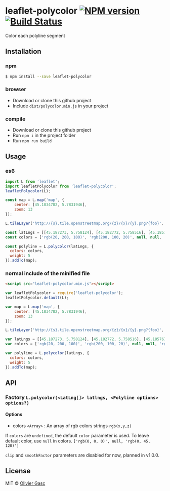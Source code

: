 # leaflet-polycolor [![NPM version](https://badge.fury.io/js/leaflet-polycolor.svg)](https://npmjs.org/package/leaflet-polycolor) [![Build Status](https://travis-ci.org/Oliv/leaflet-polycolor.svg?branch=master)](https://travis-ci.org/Oliv/leaflet-polycolor)

Color each polyline segment

## Installation

### npm

```sh
$ npm install --save leaflet-polycolor
```

### browser

- Download or clone this github project
- Include `dist/polycolor.min.js` in your project

### compile

- Download or clone this github project
- Run `npm i` in the project folder
- Run `npm run build`

## Usage

### es6

```js
import L from 'leaflet';
import leafletPolycolor from 'leaflet-polycolor';
leafletPolycolor(L);

const map = L.map('map', {
    center: [45.1834782, 5.7831946],
    zoom: 13
});

L.tileLayer('http://{s}.tile.openstreetmap.org/{z}/{x}/{y}.png?{foo}', {foo: 'bar'}).addTo(map);

const latLngs = [[45.187273, 5.758124], [45.182772, 5.758516], [45.185767, 5.747106], [45.176569, 5.752082], [45.171863, 5.757120], [45.168354, 5.755178]];
const colors = ['rgb(20, 200, 100)', 'rgb(200, 100, 20)', null, null, 'rgb(20, 200, 100)', 'rgb(0, 0, 0)'];

const polyline = L.polycolor(latLngs, {
  colors: colors,
  weight: 5
}).addTo(map);
```

### normal include of the minified file

```html
<script src="leaflet-polycolor.min.js"></script>
```

```js
var leafletPolycolor = require('leaflet-polycolor');
leafletPolycolor.default(L);

var map = L.map('map', {
    center: [45.1834782, 5.7831946],
    zoom: 13
});

L.tileLayer('http://{s}.tile.openstreetmap.org/{z}/{x}/{y}.png?{foo}', {foo: 'bar'}).addTo(map);

var latLngs = [[45.187273, 5.758124], [45.182772, 5.758516], [45.185767, 5.747106], [45.176569, 5.752082], [45.171863, 5.757120], [45.168354, 5.755178]];
var colors = ['rgb(20, 200, 100)', 'rgb(200, 100, 20)', null, null, 'rgb(20, 200, 100)', 'rgb(0, 0, 0)'];

var polyline = L.polycolor(latLngs, {
  colors: colors,
  weight: 5
}).addTo(map);
```

## API

### Factory `L.polycolor(<LatLng[]> latlngs, <Polyline options> options?)`

#### Options
- colors `<Array>` : An array of rgb colors strings `rgb(x,y,z)`

If `colors` are `undefined`, the default `color` parameter is used.
To leave default color, use `null` in colors. `['rgb(0, 0, 0)', null, 'rgb(0, 45, 120)']`

`clip` and `smoothFactor` parameters are disabled for now, planned in v1.0.0.

## License

MIT © [Olivier Gasc](https://github.com/Oliv)

